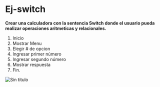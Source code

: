 # Ej-switch

**Crear una calculadora con la sentencia Switch donde el usuario pueda realizar operaciones aritmeticas y relacionales.**

1. Inicio
2. Mostrar Menu
3. Elegir # de opcion
1. Ingresar primer número
2. Ingresar segundo número
4. Mostrar respuesta
5. Fin.

![Sin titulo](http://i67.tinypic.com/2pr6y4i.jpg)
